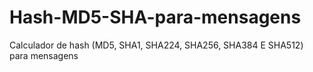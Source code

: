 # Hash-MD5-SHA-para-mensagens
Calculador de hash (MD5, SHA1, SHA224, SHA256, SHA384 E SHA512) para mensagens
